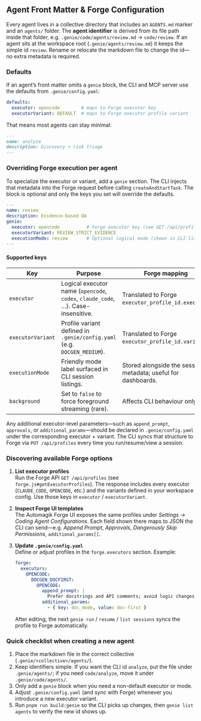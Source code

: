## Agent Front Matter & Forge Configuration

Every agent lives in a collective directory that includes an `AGENTS.md` marker and an `agents/` folder. The **agent identifier** is derived from its file path inside that folder, e.g. `.genie/code/agents/review.md` → `code/review`. If an agent sits at the workspace root (`.genie/agents/review.md`) it keeps the simple id `review`. Rename or relocate the markdown file to change the id—no extra metadata is required.

### Defaults

If an agent’s front matter omits a `genie` block, the CLI and MCP server use the defaults from `.genie/config.yaml`:

```yaml
defaults:
  executor: opencode        # maps to Forge executor key
  executorVariant: DEFAULT  # maps to Forge executor profile variant
```

That means most agents can stay minimal:

```markdown
---
name: analyze
description: Discovery + risk triage
---
```

### Overriding Forge execution per agent

To specialize the executor or variant, add a `genie` section. The CLI injects that metadata into the Forge request before calling `createAndStartTask`. The block is optional and only the keys you set will override the defaults.

```yaml
---
name: review
description: Evidence-based QA
genie:
  executor: opencode          # Forge executor key (see GET /api/profiles)
  executorVariant: REVIEW_STRICT_EVIDENCE
  executionMode: review       # Optional logical mode (shown in CLI listings)
---
```

#### Supported keys

| Key | Purpose | Forge mapping |
| --- | --- | --- |
| `executor` | Logical executor name (`opencode`, `codex`, `claude_code`, …). Case-insensitive. | Translated to Forge `executor_profile_id.executor`. |
| `executorVariant` | Profile variant defined in `.genie/config.yaml` (e.g. `DOCGEN_MEDIUM`). | Translated to Forge `executor_profile_id.variant`. |
| `executionMode` | Friendly mode label surfaced in CLI session listings. | Stored alongside the session metadata; useful for dashboards. |
| `background` | Set to `false` to force foreground streaming (rare). | Affects CLI behaviour only. |

Any additional executor-level parameters—such as `append_prompt`, `approvals`, or `additional_params`—should be declared in `.genie/config.yaml` under the corresponding executor + variant. The CLI syncs that structure to Forge via `PUT /api/profiles` every time you run/resume/view a session.

### Discovering available Forge options

1. **List executor profiles**  
   Run the Forge API `GET /api/profiles` (see `forge.js#getExecutorProfiles`). The response includes every executor (`CLAUDE_CODE`, `OPENCODE`, etc.) and the variants defined in your workspace config. Use those keys in `executor` / `executorVariant`.

2. **Inspect Forge UI templates**  
   The Automagik Forge UI exposes the same profiles under *Settings → Coding Agent Configurations*. Each field shown there maps to JSON the CLI can send—e.g. *Append Prompt*, *Approvals*, *Dangerously Skip Permissions*, `additional_params[]`.

3. **Update `.genie/config.yaml`**  
   Define or adjust profiles in the `forge.executors` section. Example:

   ```yaml
   forge:
     executors:
       OPENCODE:
         DOCGEN_DOCFIRST:
           OPENCODE:
             append_prompt: |
               Prefer docstrings and API comments; avoid logic changes.
             additional_params:
               - { key: doc_mode, value: doc-first }
   ```

   After editing, the next `genie run` / `resume` / `list sessions` syncs the profile to Forge automatically.

### Quick checklist when creating a new agent

1. Place the markdown file in the correct collective (`.genie/<collective>/agents/`).
2. Keep identifiers simple. If you want the CLI id `analyze`, put the file under `.genie/agents/`; if you need `code/analyze`, move it under `.genie/code/agents/`.
3. Only add a `genie` block when you need a non-default executor or mode.
4. Adjust `.genie/config.yaml` (and sync with Forge) whenever you introduce a new executor variant.
5. Run `pnpm run build:genie` so the CLI picks up changes, then `genie list agents` to verify the new id shows up.
